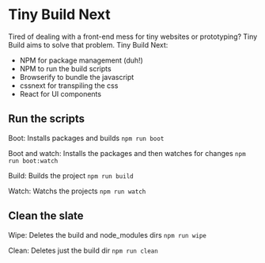 # Tiny Build Next

Tired of dealing with a front-end mess for tiny websites or prototyping? Tiny Build aims to solve that problem. Tiny Build Next:

- NPM for package management (duh!)
- NPM to run the build scripts
- Browserify to bundle the javascript
- cssnext for transpiling the css
- React for UI components

## Run the scripts

Boot: Installs packages and builds ```npm run boot```

Boot and watch: Installs the packages and then watches for changes ```npm run boot:watch```

Build: Builds the project ```npm run build```

Watch: Watchs the projects ```npm run watch```

## Clean the slate

Wipe: Deletes the build and node_modules dirs ```npm run wipe```

Clean: Deletes just the build dir ```npm run clean```

